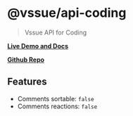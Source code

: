 # @vssue/api-coding

> Vssue API for Coding

[__Live Demo and Docs__](https://vssue.js.org)

[__Github Repo__](https://github.com/meteorlxy/vssue)

## Features

- Comments sortable: `false`
- Comments reactions: `false`

